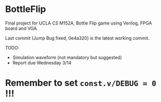# BottleFlip
Final project for UCLA CS M152A, Bottle Flip game using Verilog, FPGA board and VGA.

Last commit (Jump Bug fixed, 0e4a320) is the latest working commit.

TODO:

- Simulation waveform (not mandatory but suggested)
- Report due Wednesday 3/14

# Remember to set `const.v/DEBUG = 0` !!!
